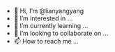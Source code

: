 - 👋 Hi, I’m @lianyangyang
- 👀 I’m interested in ...
- 🌱 I’m currently learning ...
- 💞️ I’m looking to collaborate on ...
- 📫 How to reach me ...

<!---
lianyangyang/lianyangyang is a ✨ special ✨ repository because its `README.md` (this file) appears on your GitHub profile.
You can click the Preview link to take a look at your changes.
--->
